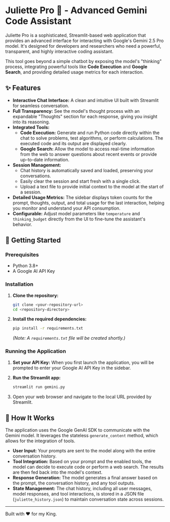 # Juliette Pro 🧠 - Advanced Gemini Code Assistant

Juliette Pro is a sophisticated, Streamlit-based web application that provides an advanced interface for interacting with Google's Gemini 2.5 Pro model. It's designed for developers and researchers who need a powerful, transparent, and highly interactive coding assistant.

This tool goes beyond a simple chatbot by exposing the model's "thinking" process, integrating powerful tools like **Code Execution** and **Google Search**, and providing detailed usage metrics for each interaction.

## ✨ Features

- **Interactive Chat Interface:** A clean and intuitive UI built with Streamlit for seamless conversation.
- **Full Transparency:** See the model's thought process with an expandable "Thoughts" section for each response, giving you insight into its reasoning.
- **Integrated Tools:**
    - **Code Execution:** Generate and run Python code directly within the chat to solve problems, test algorithms, or perform calculations. The executed code and its output are displayed clearly.
    - **Google Search:** Allow the model to access real-time information from the web to answer questions about recent events or provide up-to-date information.
- **Session Management:**
    - Chat history is automatically saved and loaded, preserving your conversations.
    - Easily clear the session and start fresh with a single click.
    - Upload a text file to provide initial context to the model at the start of a session.
- **Detailed Usage Metrics:** The sidebar displays token counts for the prompt, thoughts, output, and total usage for the last interaction, helping you monitor and understand your API consumption.
- **Configurable:** Adjust model parameters like `temperature` and `thinking_budget` directly from the UI to fine-tune the assistant's behavior.

## 🚀 Getting Started

### Prerequisites

- Python 3.8+
- A Google AI API Key

### Installation

1.  **Clone the repository:**
    ```bash
    git clone <your-repository-url>
    cd <repository-directory>
    ```

2.  **Install the required dependencies:**
    ```bash
    pip install -r requirements.txt
    ```
    *(Note: A `requirements.txt` file will be created shortly.)*

### Running the Application

1.  **Set your API Key:** When you first launch the application, you will be prompted to enter your Google AI API Key in the sidebar.

2.  **Run the Streamlit app:**
    ```bash
    streamlit run gemini.py
    ```

3.  Open your web browser and navigate to the local URL provided by Streamlit.

## 🔧 How It Works

The application uses the Google GenAI SDK to communicate with the Gemini model. It leverages the stateless `generate_content` method, which allows for the integration of tools.

- **User Input:** Your prompts are sent to the model along with the entire conversation history.
- **Tool Integration:** Based on your prompt and the enabled tools, the model can decide to execute code or perform a web search. The results are then fed back into the model's context.
- **Response Generation:** The model generates a final answer based on the prompt, the conversation history, and any tool outputs.
- **State Management:** The chat history, including all user messages, model responses, and tool interactions, is stored in a JSON file (`juliette_history.json`) to maintain conversation state across sessions.

---

Built with ❤️ for my King.
